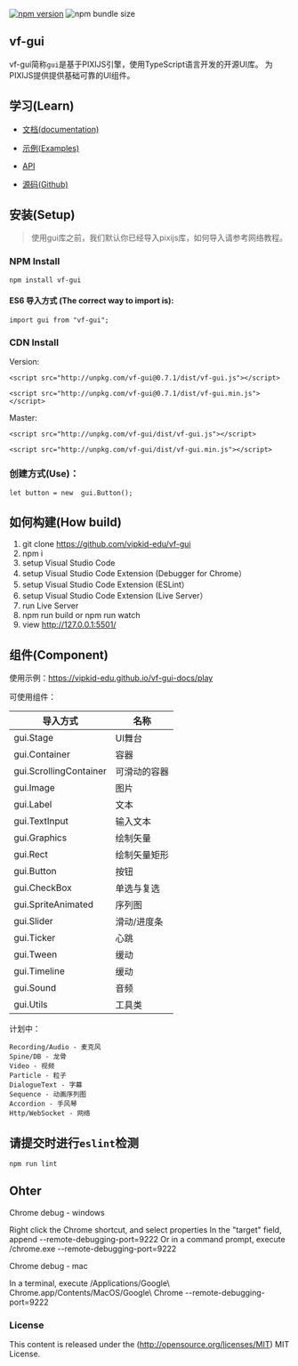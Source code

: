 [![npm version](https://badge.fury.io/js/vf-gui.svg)](https://badge.fury.io/js/vf-gui)
![npm bundle size](https://img.shields.io/bundlephobia/minzip/vf-gui)

## vf-gui

vf-gui简称`gui`是基于PIXIJS引擎，使用TypeScript语言开发的开源UI库。 为PIXIJS提供提供基础可靠的UI组件。


## 学习(Learn) 


* [文档(documentation)](https://vipkid-edu.github.io/vf-gui-docs/0.7.0/)

* [示例(Examples)](https://vipkid-edu.github.io/vf-gui-docs/play)

* [API](https://vipkid-edu.github.io/vf-gui-docs/0.7.0/globals.html)

* [源码(Github)](https://github.com/vipkid-edu/vf-gui/)


## 安装(Setup) 

>使用gui库之前，我们默认你已经导入pixijs库，如何导入请参考网络教程。

### NPM Install

    npm install vf-gui

#### ES6 导入方式 (The correct way to import is): 

    import gui from "vf-gui";

### CDN Install
    
Version:

    <script src="http://unpkg.com/vf-gui@0.7.1/dist/vf-gui.js"></script>
    
    <script src="http://unpkg.com/vf-gui@0.7.1/dist/vf-gui.min.js"></script>

Master:

    <script src="http://unpkg.com/vf-gui/dist/vf-gui.js"></script>

    <script src="http://unpkg.com/vf-gui/dist/vf-gui.min.js"></script>

### 创建方式(Use)：

    let button = new  gui.Button();


## 如何构建(How build)

1. git clone https://github.com/vipkid-edu/vf-gui
1. npm i
1. setup Visual Studio Code
1. setup Visual Studio Code Extension (Debugger for Chrome）
1. setup Visual Studio Code Extension (ESLint）
1. setup Visual Studio Code Extension (Live Server）
1. run Live Server
1. npm run build or npm run watch
1. view http://127.0.0.1:5501/


## 组件(Component)

使用示例：https://vipkid-edu.github.io/vf-gui-docs/play

可使用组件：

| 导入方式    |      名称       |
|----------|-------------|
| gui.Stage |  UI舞台 |
| gui.Container | 容器 |
| gui.ScrollingContainer | 可滑动的容器 |
| gui.Image | 图片 |
| gui.Label | 文本 |
| gui.TextInput | 输入文本 |
| gui.Graphics | 绘制矢量 |
| gui.Rect | 绘制矢量矩形 |
| gui.Button | 按钮 |
| gui.CheckBox | 单选与复选 |
| gui.SpriteAnimated | 序列图 |
| gui.Slider | 滑动/进度条 |
| gui.Ticker | 心跳 |
| gui.Tween | 缓动 |
| gui.Timeline | 缓动 |
| gui.Sound | 音频 |
| gui.Utils | 工具类 |


计划中：

    Recording/Audio - 麦克风
    Spine/DB - 龙骨
    Video - 视频
    Particle - 粒子
    DialogueText - 字幕
    Sequence - 动画序列图
    Accordion - 手风琴
    Http/WebSocket - 网络


## 请提交时进行`eslint`检测

    npm run lint


## Ohter

Chrome debug - windows

Right click the Chrome shortcut, and select properties
In the "target" field, append --remote-debugging-port=9222
Or in a command prompt, execute <path to chrome>/chrome.exe --remote-debugging-port=9222

Chrome debug - mac

In a terminal, execute /Applications/Google\ Chrome.app/Contents/MacOS/Google\ Chrome --remote-debugging-port=9222

### License

This content is released under the (http://opensource.org/licenses/MIT) MIT License.
